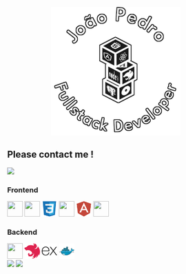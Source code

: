 <!--style> 

#subtitle {
    margin-top: 20px;
    text-align: center;
    font-weight: 700;
    text-decoration: underline;
}

#contact {
   display: flex;
   justify-content: center;
   align-items: center;
}

#techs {
   display: flex;
   justify-content: space-evenly;
   align-content: flex-start;
}

.stack {
   display: flex;
   flex-direction: column;
}

.box-to-left {
   margin: 5px 0px 1px 10px;
}

.box-to-right {
   margin: 5px 10px 1px 0px;
}

.stats {
  margin-top: 15px;
  display: flex;
  justify-content: space-evenly;
  align-items: center;
}

#gh-stats {
  width: 350px;
  height: 106px;
}

</style -->

<div align="center">
  <img src="./assets/logo.png" width="300" height="298"/>
</div>

## Please contact me !
<!--p id="subtitle">
    I'm a fullstack dev from Brazil. Please contact me!
</p-->

<div id="contact">
<a href="https://www.linkedin.com/in/joao-pedro-s-santos/">
    <img src="https://img.shields.io/badge/linkedin-%230077B5.svg?&style=for-the-badge&logo=linkedin&logoColor=white" />
</a>
</div>

<div id="techs">

<div class="stack"> 
  <h3>Frontend</h3>

  <img class="box-to-left" src="https://raw.githubusercontent.com/danielcranney/readme-generator/main/public/icons/skills/javascript-colored.svg" width="36" height="36"/>
  <img class="box-to-right" src="https://raw.githubusercontent.com/danielcranney/readme-generator/main/public/icons/skills/html5-colored.svg" width="36" height="36"/>
  <img class="box-to-left" src="https://raw.githubusercontent.com/devicons/devicon/master/icons/css3/css3-original.svg" height="36" width="36">
  <img class="box-to-right" src="https://cdn.jsdelivr.net/gh/devicons/devicon/icons/typescript/typescript-original.svg" width="36" height="36"/>
  <img class="box-to-left" src="https://raw.githubusercontent.com/devicons/devicon/master/icons/angularjs/angularjs-plain.svg" width="36" height="36"/>
  <img class="box-to-right" src="https://cdn.jsdelivr.net/gh/devicons/devicon/icons/react/react-original.svg" width="36" height="36"/>
</div>

<div class="stack">
  <h3>Backend</h3>

  <img class="box-to-right" src="https://cdn.jsdelivr.net/gh/devicons/devicon/icons/nodejs/nodejs-plain.svg" width="36" height="36"/>
  <img class="box-to-left" src="https://raw.githubusercontent.com/devicons/devicon/master/icons/nestjs/nestjs-plain.svg" width="36" height="36"/>
  <img class="box-to-right" src="https://raw.githubusercontent.com/devicons/devicon/master/icons/express/express-original.svg" width="36" height="36"/>
  <img class="box-to-left" src="https://raw.githubusercontent.com/devicons/devicon/master/icons/docker/docker-original.svg" width="36" height="36"/>
</div>

</div>

<div class="stats">
  <img id="gh-stats" src="https://github-readme-stats.vercel.app/api?username=thejohnjohn&count_private=true&show_icons=true&theme=darcula&hide_border=true&bg_color=00000000&hide=issues,stars" />
  <img id="gh-langs" src="https://github-readme-stats.vercel.app/api/top-langs/?username=thejohnjohn&layout=compact&theme=darcula&hide_border=true&bg_color=00000000" />
</div>

